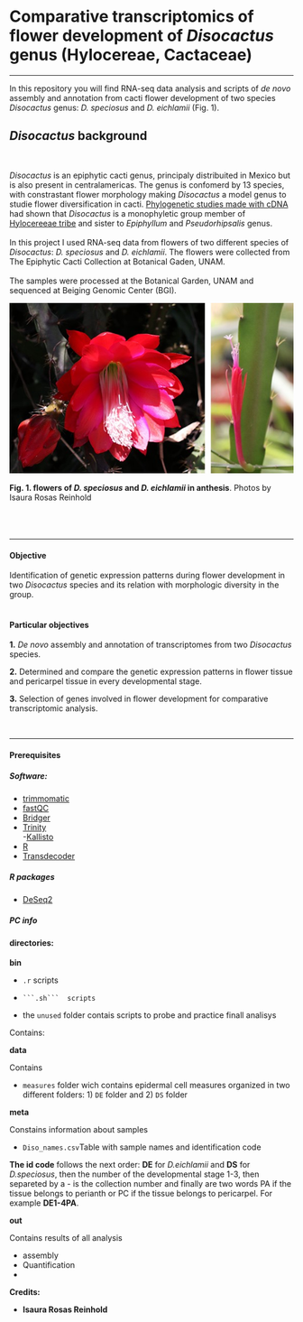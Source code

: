 
# **Comparative transcriptomics of flower development of *Disocactus* genus (Hylocereae, Cactaceae)**

---

In this repository you will find RNA-seq data analysis and scripts of  *de novo* assembly and annotation from cacti flower development of two species *Disocactus* genus: *D. speciosus* and *D. eichlamii* (Fig. 1).
## *Disocactus* background
<br>

*Disocactus* is an epiphytic cacti genus, principaly distribuited in Mexico but is also present in centralamericas. The genus is confomerd by 13 species, with constrastant flower morphology making *Disocactus* a model genus to studie flower diversification in cacti. [Phylogenetic studies made with cDNA](https://bioone.org/journals/willdenowia/volume-46/issue-1/wi.46.46112/Molecular-phylogeny-and-taxonomy-of-the-genus-iDisocactus-i-iCactaceae/10.3372/wi.46.46112.full) had shown that *Disocactus* is a monophyletic group member of [Hylocereeae tribe](https://www.researchgate.net/publication320829990_A_phylogenetic_framework_for_the_Hylocereeae_Cactaceae_and_implications_for_the_circumscription_of_the_genera) and sister to *Epiphyllum* and *Pseudorhipsalis* genus.<br>
<br>
In this project I used RNA-seq data from flowers of two different species of *Disocactus*: *D. speciosus* and *D. eichlamii*.  The flowers were collected from The Epiphytic Cacti Collection at Botanical Gaden, UNAM.<br>
<br>
The samples were processed at the Botanical Garden, UNAM and sequenced at Beiging Genomic Center (BGI). 

![flores](flores.jpg)
<br>

**Fig. 1. flowers of *D. speciosus* and *D. eichlamii* in anthesis**. Photos by Isaura Rosas Reinhold
<br>
<br>
<br>
<br>

---
#### Objective

Identification of genetic expression patterns during flower development in two *Disocactus* species   and its relation with morphologic diversity in the group.
<br>
<br>
#### Particular objectives <br>

**1.** *De novo* assembly and annotation of transcriptomes from two *Disocactus* species.


**2.** Determined and compare the genetic expression patterns in flower tissue and pericarpel tissue in every developmental stage.


**3.** Selection of genes involved in flower development for comparative transcriptomic analysis.

<br>

---
#### Prerequisites
##### Software:
- [trimmomatic](http://www.usadellab.org/cms/?page=trimmomatic)<br>
- [fastQC](https://www.bioinformatics.babraham.ac.uk/projects/fastqc/)<br>
- [Bridger](https://genomebiology.biomedcentral.com/articles/10.1186/s13059-015-0596-2)<br>
- [Trinity](https://github.com/trinityrnaseq/trinityrnaseq/wiki)<br>
-[Kallisto](https://pachterlab.github.io/kallisto) <br>
- [R](https://www.r-project.org/)<br>
- [Transdecoder](https://github.com/TransDecoder/TransDecoder/wiki)<br>


##### R packages
- [DeSeq2](https://bioconductor.org/packages/release/bioc/html/DESeq2.html)<br>

##### PC info <br>

#### directories:

 **bin**

 - ```.r``` scripts
 -     ```.sh```  scripts
 - the ```unused``` folder contais scripts to probe and practice finall analisys

Contains:<br>


 **data** <br>

Contains<br>

- ```measures``` folder wich contains epidermal cell measures organized in two different folders: 1) ```DE``` folder and 2) ```DS``` folder

**meta**<br>

Constains information about samples <br>

- ```Diso_names.csv```Table with sample names and identification code

 **The id code** follows the next order: **DE** for *D.eichlamii* and **DS** for *D.speciosus*, then the number of the developmental stage 1-3, then separeted by a - is the collection number and finally are two words PA if the tissue belongs to perianth or PC if the tissue belongs to pericarpel. For example **DE1-4PA**.

**out** <br>

Contains results of all analysis

- assembly
- Quantification
-



**Credits:**

* **Isaura Rosas Reinhold**
